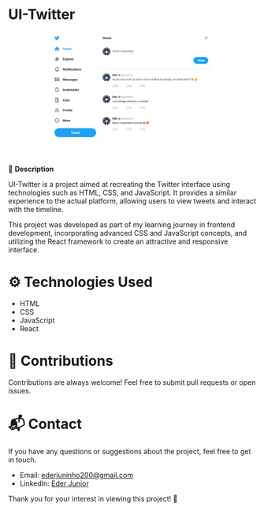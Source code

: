 # UI-Twitter

<img
  src="/src/assets/twitter.png"
  alt="UI-Twitter"
  title="UI-Twitter"
  style="display: inline-block; margin: 0 auto; max-width: 500px">


🚀 **Description**

UI-Twitter is a project aimed at recreating the Twitter interface using technologies such as HTML, CSS, and JavaScript. It provides a similar experience to the actual platform, allowing users to view tweets and interact with the timeline.

This project was developed as part of my learning journey in frontend development, incorporating advanced CSS and JavaScript concepts, and utilizing the React framework to create an attractive and responsive interface.

# ⚙️ Technologies Used
- HTML
- CSS
- JavaScript
- React

# 🤝 Contributions
Contributions are always welcome! Feel free to submit pull requests or open issues.

# 📬 Contact
If you have any questions or suggestions about the project, feel free to get in touch.

- Email: ederjuninho200@gmail.com
- LinkedIn: [Eder Junior](https://www.linkedin.com/in/ederjuniordev/)

Thank you for your interest in viewing this project! 🙌
